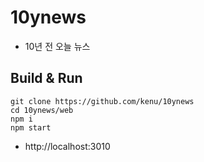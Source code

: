 # 10ynews
* 10년 전 오늘 뉴스


## Build & Run
```
git clone https://github.com/kenu/10ynews
cd 10ynews/web
npm i
npm start
```
* http://localhost:3010
